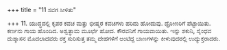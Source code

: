 +++
title = "11 ಸವಗ ಸೀಳಿತು"

+++
11. ಯುದ್ಧದಲ್ಲಿ ಕೃಪರ ಕವಚ ಮತ್ತು ಭೀಷ್ಮರ ಕವಚಗಳು ಹರಿದು ಹೋದುವು. ದ್ರೋಣರಿಗೆ ಪೆಟ್ಟಾಯಿತು. ಕರ್ಣನು ಗಾಯ ಹೊಂದಿದ. ಅಶ್ವತ್ಥಾಮ ಮೂರ್ಛೆ ಹೋದ. ಕೌರವನಿಗೆ ಗಾಯವಾಯಿತು. ಇನ್ನು ಶಕುನಿ, ಸೈಂಧವ ದುಶ್ಶಾಸನ ಮೊದಲಾದವರು ರಕ್ತ ಸುರಿಸುತ್ತ ತಮ್ಮ ದೇಹಗಳಿಗೆ ಅಂಟಿದ್ದ ಬಾಣಗಳನ್ನು ಕೀಳುವುದರಲ್ಲಿ ಉದ್ಯುಕ್ತರಾದರು.